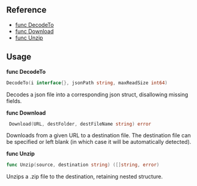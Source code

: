 ## Reference

- [func DecodeTo](#funcDecodeTo)
- [func Download](#funcDownload)
- [func Unzip](#funcUnzip)

## Usage

<a name='funcDecodeTo'></a>**func DecodeTo**

```go
DecodeTo(i interface{}, jsonPath string, maxReadSize int64)
```

Decodes a json file into a corresponding json struct, disallowing missing fields.

<a name='funcDownload'></a>**func Download**

```go
 Download(URL, destFolder, destFileName string) error
```

Downloads from a given URL to a destination file. The destination file can be specified or left blank (in which case it will be automatically detected).

<a name='funcUnzip'></a>**func Unzip**

```go
func Unzip(source, destination string) ([]string, error)
```

Unzips a .zip file to the destination, retaining nested structure.
